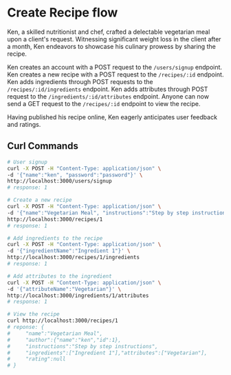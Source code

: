 # Create Recipe flow
Ken, a skilled nutritionist and chef, crafted a delectable vegetarian meal upon a client's request. Witnessing significant weight loss in the client after a month, Ken endeavors to showcase his culinary prowess by sharing the recipe.

Ken creates an account with a POST request to the `/users/signup` endpoint.
Ken creates a new recipe with a POST request to the `/recipes/:id` endpoint.
Ken adds ingredients through POST requests to the `/recipes/:id/ingredients` endpoint.
Ken adds attributes through POST request to the `/ingredients/:id/attributes` endpoint.
Anyone can now send a GET request to the `/recipes/:id` endpoint to view the recipe. 

Having published his recipe online, Ken eagerly anticipates user feedback and ratings.

## Curl Commands
```bash
# User signup
curl -X POST -H "Content-Type: application/json" \
-d '{"name":"ken", "password":"password"}' \
http://localhost:3000/users/signup
# response: 1
```
```bash
# Create a new recipe
curl -X POST -H "Content-Type: application/json" \
-d '{"name":"Vegetarian Meal", "instructions":"Step by step instructions"}' \
http://localhost:3000/recipes/1
# response: 1
```
```bash
# Add ingredients to the recipe
curl -X POST -H "Content-Type: application/json" \
-d '{"ingredientName":"Ingredient 1"}' \
http://localhost:3000/recipes/1/ingredients
# response: 1
```
```bash
# Add attributes to the ingredient
curl -X POST -H "Content-Type: application/json" \
-d '{"attributeName":"Vegetarian"}' \
http://localhost:3000/ingredients/1/attributes
# response: 1
```
```bash
# View the recipe
curl http://localhost:3000/recipes/1
# reponse: {
#     "name":"Vegetarian Meal",
#     "author":{"name":"ken","id":1},
#     "instructions":"Step by step instructions",
#     "ingredients":["Ingredient 1"],"attributes":["Vegetarian"],
#     "rating":null
# }
```
